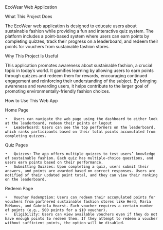  EcoWear Web Application

What This Project Does

The EcoWear web application is designed to educate users about sustainable fashion while providing a fun and interactive quiz system. The platform includes a point-based system where users can earn points by completing quizzes, track their progress on a leaderboard, and redeem their points for vouchers from sustainable fashion stores.

Why This Project Is Useful

This application promotes awareness about sustainable fashion, a crucial topic in today’s world. It gamifies learning by allowing users to earn points through quizzes and redeem them for rewards, encouraging continued engagement and reinforcing their understanding of the subject. By bringing awareness and rewarding users, it helps contribute to the larger goal of promoting environmentally-friendly fashion choices.

How to Use This Web App

Home Page

	•	Users can navigate the web page using the dashboard to either look at the leaderboard, redeem their points or logout
	•	Leaderboard: Users can see the top performers on the leaderboard, which ranks participants based on their total points accumulated from completing quizzes.
  

Quiz Pages

	•	Quizzes: The app offers multiple quizzes to test users’ knowledge of sustainable fashion. Each quiz has multiple-choice questions, and users earn points based on their performance.
	•	Submitting Quizzes: Upon completing a quiz, users submit their answers, and points are awarded based on correct responses. Users are notified of their updated point total, and they can view their ranking on the leaderboard.

Redeem Page

	•	Voucher Redemption: Users can redeem their accumulated points for vouchers from partnered sustainable fashion stores like Herd, Maria McManus, and Gabriela Hearst. Each voucher requires a certain number of points (e.g., 500 points for a $10 voucher).
	•	Eligibility: Users can view available vouchers even if they do not have enough points to redeem them. If they attempt to redeem a voucher without sufficient points, the option will be disabled.
